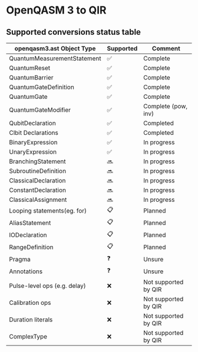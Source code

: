 # OpenQASM 3 to QIR

## Supported conversions status table

| openqasm3.ast Object Type      | Supported   | Comment                |
| -------------------------------| ----------- | ---------------------- |
| QuantumMeasurementStatement    | ✅          | Complete               |
| QuantumReset                   | ✅          | Complete               |
| QuantumBarrier                 | ✅          | Complete               |
| QuantumGateDefinition          | ✅          | Complete               |
| QuantumGate                    | ✅          | Complete               |
| QuantumGateModifier            | ✅          | Complete (pow, inv)    |
| QubitDeclaration               | ✅          | Completed              |
| Clbit Declarations             | ✅          | Completed              |
| BinaryExpression               | ✅          | In progress            | 
| UnaryExpression                | ✅          | In progress            |
| BranchingStatement             | 🔜          | In progress            |
| SubroutineDefinition           | 🔜          | In progress            |
| ClassicalDeclaration           | 🔜          | In progress            |
| ConstantDeclaration            | 🔜          | In progress            |
| ClassicalAssignment            | 🔜          | In progress            |
| Looping statements(eg. for)    | 📋          | Planned                |
| AliasStatement                 | 📋          | Planned                |
| IODeclaration                  | 📋          | Planned                |
| RangeDefinition                | 📋          | Planned                |
| Pragma                         | ❓          | Unsure                 |
| Annotations                    | ❓          | Unsure                 |
| Pulse-level ops (e.g. delay)   | ❌          | Not supported by QIR   |
| Calibration ops                | ❌          | Not supported by QIR   |
| Duration literals              | ❌          | Not supported by QIR   |
| ComplexType                    | ❌          | Not supported by QIR   |
